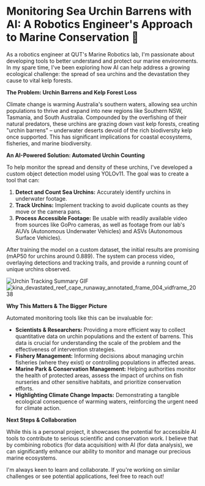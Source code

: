 # Monitoring Sea Urchin Barrens with AI: A Robotics Engineer's Approach to Marine Conservation 🌊

As a robotics engineer at QUT's Marine Robotics lab, I'm passionate about developing tools to better understand and protect our marine environments. In my spare time, I've been exploring how AI can help address a growing ecological challenge: the spread of sea urchins and the devastation they cause to vital kelp forests.

**The Problem: Urchin Barrens and Kelp Forest Loss**

Climate change is warming Australia's southern waters, allowing sea urchin populations to thrive and expand into new regions like Southern NSW, Tasmania, and South Australia. Compounded by the overfishing of their natural predators, these urchins are grazing down vast kelp forests, creating "urchin barrens" – underwater deserts devoid of the rich biodiversity kelp once supported. This has significant implications for coastal ecosystems, fisheries, and marine biodiversity.

**An AI-Powered Solution: Automated Urchin Counting**

To help monitor the spread and density of these urchins, I've developed a custom object detection model using YOLOv11. The goal was to create a tool that can:

1.  **Detect and Count Sea Urchins:** Accurately identify urchins in underwater footage.
2.  **Track Urchins:** Implement tracking to avoid duplicate counts as they move or the camera pans.
3.  **Process Accessible Footage:** Be usable with readily available video from sources like GoPro cameras, as well as footage from our lab's AUVs (Autonomous Underwater Vehicles) and ASVs (Autonomous Surface Vehicles).

After training the model on a custom dataset, the initial results are promising (mAP50 for urchins around 0.889). The system can process video, overlaying detections and tracking trails, and provide a running count of unique urchins observed.

![Urchin Tracking Summary GIF](./assets/model_overview.gif)
![kina_devastated_reef_cape_runaway_annotated_frame_004_vidframe_2038](https://github.com/user-attachments/assets/b7954e83-0172-48f0-bd02-35284846e5d3)

**Why This Matters & The Bigger Picture**

Automated monitoring tools like this can be invaluable for:

*   **Scientists & Researchers:** Providing a more efficient way to collect quantitative data on urchin populations and the extent of barrens. This data is crucial for understanding the scale of the problem and the effectiveness of intervention strategies.
*   **Fishery Management:** Informing decisions about managing urchin fisheries (where they exist) or controlling populations in affected areas.
*   **Marine Park & Conservation Management:** Helping authorities monitor the health of protected areas, assess the impact of urchins on fish nurseries and other sensitive habitats, and prioritize conservation efforts.
*   **Highlighting Climate Change Impacts:** Demonstrating a tangible ecological consequence of warming waters, reinforcing the urgent need for climate action.

**Next Steps & Collaboration**

While this is a personal project, it showcases the potential for accessible AI tools to contribute to serious scientific and conservation work. I believe that by combining robotics (for data acquisition) with AI (for data analysis), we can significantly enhance our ability to monitor and manage our precious marine ecosystems.

I'm always keen to learn and collaborate. If you're working on similar challenges or see potential applications, feel free to reach out!
